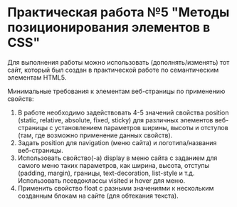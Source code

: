 # Практическая работа №5 "Методы позиционирования элементов в CSS"

Для выполнения работы можно использовать (дополнять/изменять) тот сайт, который был создан в практической работе по семантическим элементам HTML5. 

Минимальные требования к элементам веб-страницы по применению свойств:
1. В работе необходимо задействовать 4-5 значений свойства position (static, relative, absolute, fixed, sticky) для различных элементов веб-страницы с установлением параметров ширины, высоты и отступов (там, где возможно применение данных свойств).
2. Задать position для navigation (меню сайта) и логотипа/названия веб-страницы.
3. Использовать свойство(-а) display в меню сайта с заданием для самого меню таких параметров, как ширина, высота, отступы (padding, margin), границы, text-decoration, list-style и т.д. Использовать псевдоклассы visited и hover для меню.
4. Применить свойство float с разными значениями к нескольким созданным блокам на сайте (для обтекания текста).

